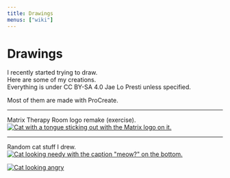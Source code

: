 ```yaml
---
title: Drawings
menus: ["wiki"]
---
```


# Drawings

I recently started trying to draw.  
Here are some of my creations.  
Everything is under CC BY-SA 4.0 Jae Lo Presti unless specified.

Most of them are made with ProCreate.

---

Matrix Therapy Room logo remake (exercise).  
[![Cat with a tongue sticking out with the Matrix logo on it.](https://git.jae.fi/jae/graphx/raw/branch/main/matrix/rooms/matrix-therapy/v0.png)](https://git.jae.fi/jae/graphx/raw/branch/main/matrix/rooms/matrix-therapy/v0.png)

---

Random cat stuff I drew.  
[![Cat looking needy with the caption "meow?" on the bottom.](https://git.jae.fi/jae/graphx/raw/branch/main/random/cat/meow.png)](https://git.jae.fi/jae/graphx/raw/branch/main/random/cat/meow.png)

[![Cat looking angry](https://git.jae.fi/jae/graphx/raw/branch/main/random/cat/angry.png)](https://git.jae.fi/jae/graphx/raw/branch/main/random/cat/angry.png)
